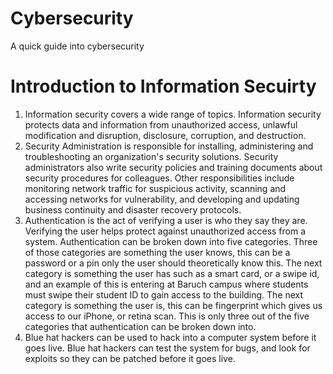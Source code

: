 # Cybersecurity
A quick guide into cybersecurity 



Introduction to Information Secuirty
=


1. Information security covers a wide range of topics. Information security protects data and information from unauthorized access, unlawful modification and disruption, disclosure, corruption, and destruction.
2. Security Administration is responsible for installing, administering and troubleshooting an organization's security solutions. Security administrators also write security policies and training documents about security procedures for colleagues. Other responsibilities include monitoring network traffic for suspicious activity, scanning and accessing networks for vulnerability, and developing and updating business continuity and disaster recovery protocols.
3. Authentication is the act of verifying a user is who they say they are. Verifying the user helps protect against unauthorized access from a system. Authentication can be broken down into five categories. Three of those categories are something the user knows, this can be a password or a pin only the user should theoretically know this. The next category is something the user has such as a smart card, or a swipe id, and an example of this is entering at Baruch campus where students must swipe their student ID to gain access to the building. The next category is something the user is, this can be fingerprint which gives us access to our iPhone, or retina scan. This is only three out of the five categories that authentication can be broken down into.
4. Blue hat hackers can be used to hack into a computer system before it goes live. Blue hat hackers can test the system for bugs, and look for exploits so they can be patched before it goes live.


